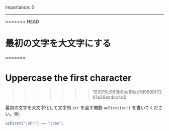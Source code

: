 importance: 5

---

<<<<<<< HEAD
# 最初の文字を大文字にする
=======
# Uppercase the first character
>>>>>>> 193319c963b9ba86ac7d9590f7261a36ecdcc4d2

最初の文字を大文字化して文字列 `str` を返す関数 `ucFirst(str)` を書いてください。例:

```js
ucFirst("john") == "John";
```
